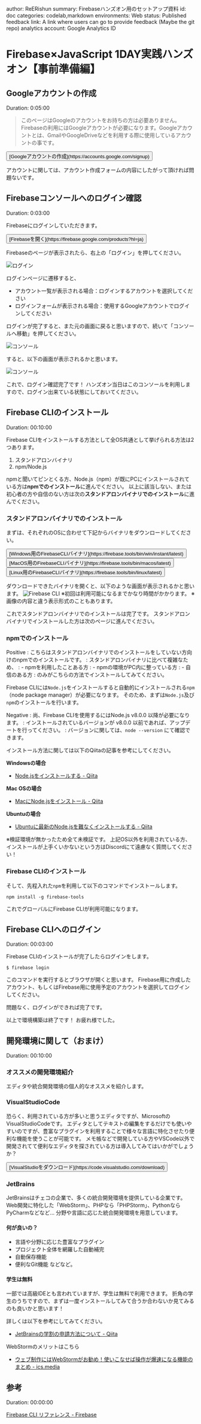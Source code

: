 author: ReERishun
summary: Firebaseハンズオン用のセットアップ資料
id: doc
categories: codelab,markdown
environments: Web
status: Published
feedback link: A link where users can go to provide feedback (Maybe the git repo)
analytics account: Google Analytics ID

# Firebase×JavaScript 1DAY実践ハンズオン【事前準備編】

## Googleアカウントの作成
Duration: 0:05:00

> このページはGoogleのアカウントをお持ちの方は必要ありません。
Firebaseの利用にはGoogleアカウントが必要になります。Googleアカウントとは、GmailやGoogleDriveなどを利用する際に使用しているアカウントの事です。


<button>
[Googleアカウントの作成](https://accounts.google.com/signup)
</button>


アカウントに関しては、アカウント作成フォームの内容にしたがって頂ければ問題ないです。

## Firebaseコンソールへのログイン確認
Duration: 0:03:00

Firebaseにログインしていただきます。


<button>
  [Firebaseを開く](https://firebase.google.com/products?hl=ja)
</button>


Firebaseのページが表示されたら、右上の「ログイン」を押してください。

![ログイン](./img/firebase_login.png)

ログインページに遷移すると、

- アカウント一覧が表示される場合：ログインするアカウントを選択してください
- ログインフォームが表示される場合：使用するGoogleアカウントでログインしてください

ログインが完了すると、また元の画面に戻ると思いますので、続いて「コンソールへ移動」を押してください。

![コンソール](./img/firebase_console.png)

すると、以下の画面が表示されるかと思います。

![コンソール](./img/firebase_consoleopen.png)

これで、ログイン確認完了です！
ハンズオン当日はこのコンソールを利用しますので、ログイン出来ている状態にしておいてください。

## Firebase CLIのインストール
Duration: 00:10:00

Firebase CLIをインストールする方法として全OS共通として挙げられる方法は2つあります。

1. スタンドアロンバイナリ
2. npm/Node.js

npmと聞いてピンとくる方、Node.js（npm）が既にPCにインストールされている方は**npmでのインストール**に進んでください。
以上に該当しない、または初心者の方や自信のない方は次の**スタンドアロンバイナリでのインストール**に進んでください。

### スタンドアロンバイナリでのインストール

まずは、それぞれのOSに合わせて下記からバイナリをダウンロードしてください。

<button>
  [Windows用のFirebaseCLIバイナリ](https://firebase.tools/bin/win/instant/latest)
</button>

<button>
  [MacOS用のFirebaseCLIバイナリ](https://firebase.tools/bin/macos/latest)
</button>

<button>
  [Linux用のFirebaseCLIバイナリ](https://firebase.tools/bin/linux/latest)
</button>

ダウンロードできたバイナリを開くと、以下のような画面が表示されるかと思います。
![Firebase CLI](./img/firebasecli.png)
※初回は利用可能になるまでかなり時間がかかります。
※画像の内容と違う表示形式のこともあります。

これでスタンドアロンバイナリでのインストールは完了です。
スタンドアロンバイナリでインストールした方は次のページに進んでください。


### npmでのインストール
Positive
: こちらはスタンドアロンバイナリでのインストールをしていない方向けのnpmでのインストールです。
: スタンドアロンバイナリに比べて複雑なため、
: - npmを利用したことある方
: - npmの環境がPC内に整っている方
: - 自信のある方
: のみがこちらの方法でインストールしてみてください。

Firebase CLIには`Node.js`をインストールすると自動的にインストールされる`npm`（node package manager）が必要になります。
そのため、まずは`Node.js`及び`npm`のインストールを行います。

Negative
: 尚、Firebase CLIを使用するにはNode.js v8.0.0 以降が必要になります。
: インストールされているバージョンが v8.0.0 以前であれば、アップデートを行ってください。
: バージョンに関しては、`node --version` にて確認できます。

インストール方法に関しては以下のQiitaの記事を参考にしてください。

**Windowsの場合**
- [Node.jsをインストールする - Qiita](https://qiita.com/sefoo0104/items/0653c935ea4a4db9dc2b)

**Mac OSの場合**
- [MacにNode.jsをインストール - Qiita](https://qiita.com/kyosuke5_20/items/c5f68fc9d89b84c0df09)

**Ubuntuの場合**
- [Ubuntuに最新のNode.jsを難なくインストールする - Qiita](https://qiita.com/seibe/items/36cef7df85fe2cefa3ea)

※検証環境が無かったため全て未検証です。
上記OS以外を利用されている方、インストールが上手くいかないという方はDiscordにて遠慮なく質問してください！

### Firebase CLIのインストール
そして、先程入れた`npm`を利用して以下のコマンドでインストールします。
```console
npm install -g firebase-tools
```
これでグローバルにFirebase CLIが利用可能になります。


## Firebase CLIへのログイン
Duration: 00:03:00

Firebase CLIのインストールが完了したらログインをします。

```console
$ firebase login
```

このコマンドを実行するとブラウザが開くと思います。
Firebase用に作成したアカウント、もしくはFirebase用に使用予定のアカウントを選択してログインしてください。

問題なく、ログインができれば完了です。

以上で環境構築は終了です！
お疲れ様でした。


## 開発環境に関して（おまけ）
Duration: 00:10:00

### オススメの開発環境紹介
エディタや統合開発環境の個人的なオススメを紹介します。

### VisualStudioCode

恐らく、利用されている方が多いと思うエディタですが、MicrosoftのVisualStudioCodeです。
エディタとしてテキストの編集をするだけでも使いやすいのですが、豊富なプラグインを利用することで様々な言語に特化させたり便利な機能を使うことが可能です。
メモ帳などで開発している方やVSCode以外で開発されてて便利なエディタを探されている方は導入してみてはいかがでしょうか？

<button>
  [VisualStudioをダウンロード](https://code.visualstudio.com/download)
</button>


### JetBrains

JetBrainsはチェコの企業で、多くの統合開発環境を提供している企業です。
Web開発に特化した「WebStorm」、PHPなら「PHPStorm」、PythonならPyCharmなどなど…
分野や言語に応じた統合開発環境を用意しています。

#### 何が良いの？
- 言語や分野に応じた豊富なプラグイン
- プロジェクト全体を網羅した自動補完
- 自動保存機能
- 便利なGit機能
などなど。

#### 学生は無料
一部では高級IDEとも言われていますが、学生は無料で利用できます。
折角の学生のうちですので、まずは一度インストールしてみて合うか合わないか見てみるのも良いかと思います！

詳しくは以下を参考にしてみてください。
- [JetBrainsの学割の申請方法について - Qiita](https://qiita.com/tetrapod117/items/92f965cf1928739b70e4)

WebStormのメリットはこちら
- [ウェブ制作にはWebStormがお勧め！使いこなせば操作が爆速になる機能のまとめ - ics.media](https://ics.media/entry/11642/)


## 参考
Duration: 00:00:00

[Firebase CLI リファレンス - Firebase](https://firebase.google.com/docs/cli?hl=ja)